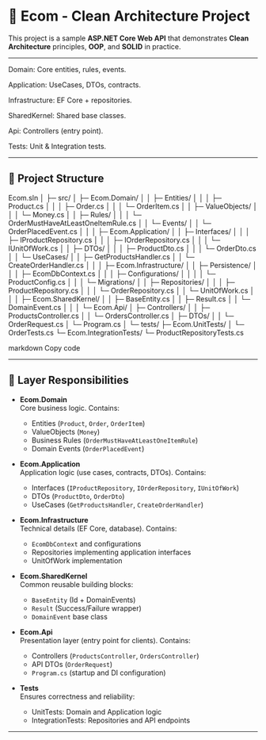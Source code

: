 # 🛒 Ecom - Clean Architecture Project

This project is a sample **ASP.NET Core Web API** that demonstrates **Clean Architecture** principles, **OOP**, and **SOLID** in practice.  

---
Domain: Core entities, rules, events.

Application: UseCases, DTOs, contracts.

Infrastructure: EF Core + repositories.

SharedKernel: Shared base classes.

Api: Controllers (entry point).

Tests: Unit & Integration tests.


---

## 📂 Project Structure

Ecom.sln
│
├─ src/
│ ├─ Ecom.Domain/
│ │ ├─ Entities/
│ │ │ ├─ Product.cs
│ │ │ ├─ Order.cs
│ │ │ └─ OrderItem.cs
│ │ ├─ ValueObjects/
│ │ │ └─ Money.cs
│ │ ├─ Rules/
│ │ │ └─ OrderMustHaveAtLeastOneItemRule.cs
│ │ └─ Events/
│ │ └─ OrderPlacedEvent.cs
│ │
│ ├─ Ecom.Application/
│ │ ├─ Interfaces/
│ │ │ ├─ IProductRepository.cs
│ │ │ ├─ IOrderRepository.cs
│ │ │ └─ IUnitOfWork.cs
│ │ ├─ DTOs/
│ │ │ ├─ ProductDto.cs
│ │ │ └─ OrderDto.cs
│ │ └─ UseCases/
│ │ ├─ GetProductsHandler.cs
│ │ └─ CreateOrderHandler.cs
│ │
│ ├─ Ecom.Infrastructure/
│ │ ├─ Persistence/
│ │ │ ├─ EcomDbContext.cs
│ │ │ ├─ Configurations/
│ │ │ │ └─ ProductConfig.cs
│ │ │ └─ Migrations/
│ │ ├─ Repositories/
│ │ │ ├─ ProductRepository.cs
│ │ │ └─ OrderRepository.cs
│ │ └─ UnitOfWork.cs
│ │
│ ├─ Ecom.SharedKernel/
│ │ ├─ BaseEntity.cs
│ │ ├─ Result.cs
│ │ └─ DomainEvent.cs
│ │
│ └─ Ecom.Api/
│ ├─ Controllers/
│ │ ├─ ProductsController.cs
│ │ └─ OrdersController.cs
│ ├─ DTOs/
│ │ └─ OrderRequest.cs
│ └─ Program.cs
│
└─ tests/
├─ Ecom.UnitTests/
│ └─ OrderTests.cs
└─ Ecom.IntegrationTests/
└─ ProductRepositoryTests.cs

markdown
Copy code

---

## 🧩 Layer Responsibilities

- **Ecom.Domain**  
  Core business logic. Contains:
  - Entities (`Product`, `Order`, `OrderItem`)
  - ValueObjects (`Money`)
  - Business Rules (`OrderMustHaveAtLeastOneItemRule`)
  - Domain Events (`OrderPlacedEvent`)

- **Ecom.Application**  
  Application logic (use cases, contracts, DTOs). Contains:
  - Interfaces (`IProductRepository`, `IOrderRepository`, `IUnitOfWork`)
  - DTOs (`ProductDto`, `OrderDto`)
  - UseCases (`GetProductsHandler`, `CreateOrderHandler`)

- **Ecom.Infrastructure**  
  Technical details (EF Core, database). Contains:
  - `EcomDbContext` and configurations
  - Repositories implementing application interfaces
  - UnitOfWork implementation

- **Ecom.SharedKernel**  
  Common reusable building blocks:
  - `BaseEntity` (Id + DomainEvents)
  - `Result` (Success/Failure wrapper)
  - `DomainEvent` base class

- **Ecom.Api**  
  Presentation layer (entry point for clients). Contains:
  - Controllers (`ProductsController`, `OrdersController`)
  - API DTOs (`OrderRequest`)
  - `Program.cs` (startup and DI configuration)

- **Tests**  
  Ensures correctness and reliability:
  - UnitTests: Domain and Application logic
  - IntegrationTests: Repositories and API endpoints

---

